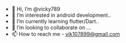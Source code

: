 - 👋 Hi, I’m @vicky789
- 👀 I’m interested in android development..
- 🌱 I’m currently learning flutter/Dart..
- 💞️ I’m looking to collaborate on ...
- 📫 How to reach me - vik107899@gmail.com

<!---
vicki789/vicki789 is a ✨ special ✨ repository because its `README.md` (this file) appears on your GitHub profile.
You can click the Preview link to take a look at your changes.
--->
